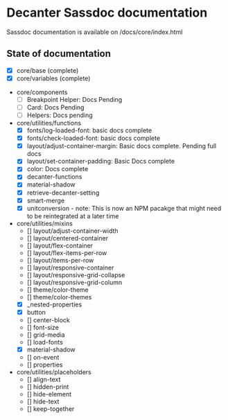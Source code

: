 # Decanter Sassdoc documentation
Sassdoc documentation is available on /docs/core/index.html

## State of documentation
  - [x] core/base (complete)
  - [x] core/variables (complete)
  - core/components
    - [ ] Breakpoint Helper: Docs Pending
    - [ ] Card: Docs Pending
    - [ ] Helpers: Docs pending
  - core/utilities/functions
    - [x] fonts/log-loaded-font: basic docs complete
    - [x] fonts/check-loaded-font: basic docs complete
    - [x] layout/adjust-container-margin: Basic docs complete. Pending full docs
    - [x] layout/set-container-padding: Basic Docs complete
    - [x] color: Docs complete
    - [x] decanter-functions
    - [x] material-shadow
    - [x] retrieve-decanter-setting
    - [x] smart-merge
    - [x] unitconversion - note: This is now an NPM pacakge that might need to be reintegrated at a later time
  - core/utilities/mixins
    - [] layout/adjust-container-width
    - [] layout/centered-container
    - [] layout/flex-container
    - [] layout/flex-items-per-row
    - [] layout/items-per-row
    - [] layout/responsive-container
    - [] layout/responsive-grid-collapse
    - [] layout/responsive-grid-column
    - [] theme/color-theme
    - [] theme/color-themes
    - [x] _nested-properties
    - [x] button
    - [] center-block
    - [] font-size
    - [] grid-media
    - [] load-fonts
    - [x] material-shadow
    - [] on-event
    - [] properties
  - core/utilities/placeholders
    - [] align-text
    - [] hidden-print
    - [] hide-element
    - [] hide-text
    - [] keep-together
